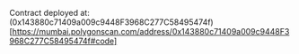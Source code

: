Contract deployed at: (0x143880c71409a009c9448F3968C277C58495474f)[https://mumbai.polygonscan.com/address/0x143880c71409a009c9448F3968C277C58495474f#code]
